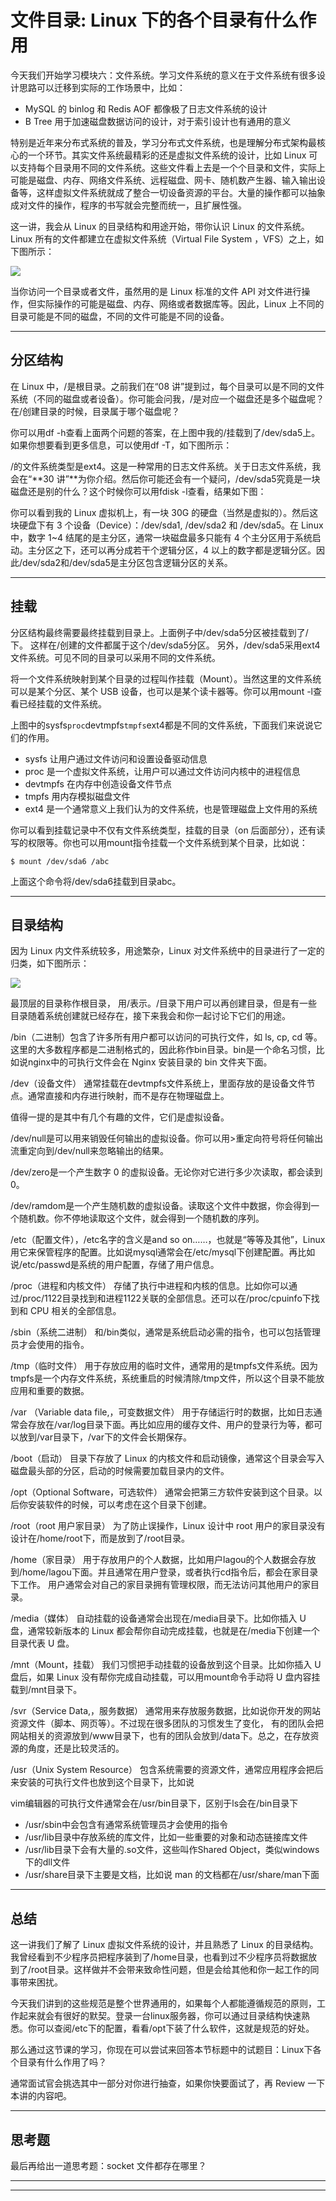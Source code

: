 # 文件目录: Linux 下的各个目录有什么作用

今天我们开始学习模块六：文件系统。学习文件系统的意义在于文件系统有很多设计思路可以迁移到实际的工作场景中，比如：

* MySQL 的 binlog 和 Redis AOF 都像极了日志文件系统的设计
* B Tree 用于加速磁盘数据访问的设计，对于索引设计也有通用的意义

特别是近年来分布式系统的普及，学习分布式文件系统，也是理解分布式架构最核心的一个环节。其实文件系统最精彩的还是虚拟文件系统的设计，比如 Linux
可以支持每个目录用不同的文件系统。这些文件看上去是一个个目录和文件，实际上可能是磁盘、内存、网络文件系统、远程磁盘、网卡、随机数产生器、输入输出设备等，这样虚拟文件系统就成了整合一切设备资源的平台。大量的操作都可以抽象成对文件的操作，程序的书写就会完整而统一，且扩展性强。

这一讲，我会从 Linux 的目录结构和用途开始，带你认识 Linux 的文件系统。Linux 所有的文件都建立在虚拟文件系统（Virtual File System ，VFS）之上，如下图所示：

![](../../images/module_6/29_1.png)

当你访问一个目录或者文件，虽然用的是 Linux 标准的文件 API 对文件进行操作，但实际操作的可能是磁盘、内存、网络或者数据库等。因此，Linux 上不同的目录可能是不同的磁盘，不同的文件可能是不同的设备。

---

## 分区结构

在 Linux 中，/是根目录。之前我们在“08 讲”提到过，每个目录可以是不同的文件系统（不同的磁盘或者设备）。你可能会问我，/是对应一个磁盘还是多个磁盘呢？在/创建目录的时候，目录属于哪个磁盘呢？

你可以用df -h查看上面两个问题的答案，在上图中我的/挂载到了/dev/sda5上。如果你想要看到更多信息，可以使用df -T，如下图所示：

/的文件系统类型是ext4。这是一种常用的日志文件系统。关于日志文件系统，我会在“**30 讲”**为你介绍。然后你可能还会有一个疑问，/dev/sda5究竟是一块磁盘还是别的什么？这个时候你可以用fdisk -l查看，结果如下图：

你可以看到我的 Linux 虚拟机上，有一块 30G 的硬盘（当然是虚拟的）。然后这块硬盘下有 3 个设备（Device）：/dev/sda1, /dev/sda2 和 /dev/sda5。在 Linux 中，数字 1~4
结尾的是主分区，通常一块磁盘最多只能有 4 个主分区用于系统启动。主分区之下，还可以再分成若干个逻辑分区，4 以上的数字都是逻辑分区。因此/dev/sda2和/dev/sda5是主分区包含逻辑分区的关系。

---

## 挂载

分区结构最终需要最终挂载到目录上。上面例子中/dev/sda5分区被挂载到了/下。 这样在/创建的文件都属于这个/dev/sda5分区。 另外，/dev/sda5采用ext4文件系统。可见不同的目录可以采用不同的文件系统。

将一个文件系统映射到某个目录的过程叫作挂载（Mount）。当然这里的文件系统可以是某个分区、某个 USB 设备，也可以是某个读卡器等。你可以用mount -l查看已经挂载的文件系统。

上图中的sysfs``proc``devtmpfs``tmpfs``ext4都是不同的文件系统，下面我们来说说它们的作用。

* sysfs 让用户通过文件访问和设置设备驱动信息
* proc 是一个虚拟文件系统，让用户可以通过文件访问内核中的进程信息
* devtmpfs 在内存中创造设备文件节点
* tmpfs 用内存模拟磁盘文件
* ext4 是一个通常意义上我们认为的文件系统，也是管理磁盘上文件用的系统

你可以看到挂载记录中不仅有文件系统类型，挂载的目录（on 后面部分），还有读写的权限等。你也可以用mount指令挂载一个文件系统到某个目录，比如说：

```shell
$ mount /dev/sda6 /abc
```

上面这个命令将/dev/sda6挂载到目录abc。

---

## 目录结构

因为 Linux 内文件系统较多，用途繁杂，Linux 对文件系统中的目录进行了一定的归类，如下图所示：

![](../../images/module_6/29_2.png)

最顶层的目录称作根目录， 用/表示。/目录下用户可以再创建目录，但是有一些目录随着系统创建就已经存在，接下来我会和你一起讨论下它们的用途。

/bin（二进制）包含了许多所有用户都可以访问的可执行文件，如 ls, cp, cd 等。这里的大多数程序都是二进制格式的，因此称作bin目录。bin是一个命名习惯，比如说nginx中的可执行文件会在 Nginx 安装目录的 bin
文件夹下面。

/dev（设备文件） 通常挂载在devtmpfs文件系统上，里面存放的是设备文件节点。通常直接和内存进行映射，而不是存在物理磁盘上。

值得一提的是其中有几个有趣的文件，它们是虚拟设备。

/dev/null是可以用来销毁任何输出的虚拟设备。你可以用>重定向符号将任何输出流重定向到/dev/null来忽略输出的结果。

/dev/zero是一个产生数字 0 的虚拟设备。无论你对它进行多少次读取，都会读到 0。

/dev/ramdom是一个产生随机数的虚拟设备。读取这个文件中数据，你会得到一个随机数。你不停地读取这个文件，就会得到一个随机数的序列。

/etc（配置文件），/etc名字的含义是and so on……，也就是“等等及其他”，Linux
用它来保管程序的配置。比如说mysql通常会在/etc/mysql下创建配置。再比如说/etc/passwd是系统的用户配置，存储了用户信息。

/proc（进程和内核文件） 存储了执行中进程和内核的信息。比如你可以通过/proc/1122目录找到和进程1122关联的全部信息。还可以在/proc/cpuinfo下找到和 CPU 相关的全部信息。

/sbin（系统二进制） 和/bin类似，通常是系统启动必需的指令，也可以包括管理员才会使用的指令。

/tmp（临时文件） 用于存放应用的临时文件，通常用的是tmpfs文件系统。因为tmpfs是一个内存文件系统，系统重启的时候清除/tmp文件，所以这个目录不能放应用和重要的数据。

/var （Variable data file,，可变数据文件） 用于存储运行时的数据，比如日志通常会存放在/var/log目录下面。再比如应用的缓存文件、用户的登录行为等，都可以放到/var目录下，/var下的文件会长期保存。

/boot（启动） 目录下存放了 Linux 的内核文件和启动镜像，通常这个目录会写入磁盘最头部的分区，启动的时候需要加载目录内的文件。

/opt（Optional Software，可选软件） 通常会把第三方软件安装到这个目录。以后你安装软件的时候，可以考虑在这个目录下创建。

/root（root 用户家目录） 为了防止误操作，Linux 设计中 root 用户的家目录没有设计在/home/root下，而是放到了/root目录。

/home（家目录） 用于存放用户的个人数据，比如用户lagou的个人数据会存放到/home/lagou下面。并且通常在用户登录，或者执行cd指令后，都会在家目录下工作。 用户通常会对自己的家目录拥有管理权限，而无法访问其他用户的家目录。

/media（媒体） 自动挂载的设备通常会出现在/media目录下。比如你插入 U 盘，通常较新版本的 Linux 都会帮你自动完成挂载，也就是在/media下创建一个目录代表 U 盘。

/mnt（Mount，挂载） 我们习惯把手动挂载的设备放到这个目录。比如你插入 U 盘后，如果 Linux 没有帮你完成自动挂载，可以用mount命令手动将 U 盘内容挂载到/mnt目录下。

/svr（Service Data,，服务数据） 通常用来存放服务数据，比如说你开发的网站资源文件（脚本、网页等）。不过现在很多团队的习惯发生了变化，
有的团队会把网站相关的资源放到/www目录下，也有的团队会放到/data下。总之，在存放资源的角度，还是比较灵活的。

/usr（Unix System Resource） 包含系统需要的资源文件，通常应用程序会把后来安装的可执行文件也放到这个目录下，比如说

vim编辑器的可执行文件通常会在/usr/bin目录下，区别于ls会在/bin目录下

* /usr/sbin中会包含有通常系统管理员才会使用的指令
* /usr/lib目录中存放系统的库文件，比如一些重要的对象和动态链接库文件
* /usr/lib目录下会有大量的.so文件，这些叫作Shared Object，类似windows下的dll文件
* /usr/share目录下主要是文档，比如说 man 的文档都在/usr/share/man下面

---

## 总结

这一讲我们了解了 Linux 虚拟文件系统的设计，并且熟悉了 Linux
的目录结构。我曾经看到不少程序员把程序装到了/home目录，也看到过不少程序员将数据放到了/root目录。这样做并不会带来致命性问题，但是会给其他和你一起工作的同事带来困扰。

今天我们讲到的这些规范是整个世界通用的，如果每个人都能遵循规范的原则，工作起来就会有很好的默契。登录一台linux服务器，你可以通过目录结构快速熟悉。你可以查阅/etc下的配置，看看/opt下装了什么软件，这就是规范的好处。

那么通过这节课的学习，你现在可以尝试来回答本节标题中的试题目：Linux下各个目录有什么作用了吗？

通常面试官会挑选其中一部分对你进行抽查，如果你快要面试了，再 Review 一下本讲的内容吧。

---

## 思考题

最后再给出一道思考题：socket 文件都存在哪里？

---
---
